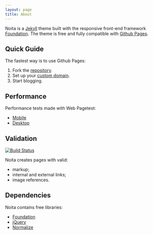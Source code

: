 ```yaml
---
layout: page
title: About
---
```


Noita is a [Jekyll][0] theme built with the responsive front-end framework [Foundation][1]. The theme is free and fully compatible with [Github Pages][2].

## Quick Guide

The fastest way is to use Github Pages:

1. Fork the [repository][3].
1. Set up your [custom domain][4].
1. Start blogging.

## Performance

Performance tests made with Web Pagetest:

* [Mobile][5]
* [Desktop][6]

## Validation

[![Build Status][7]][8]

Noita creates pages with valid:

* markup;
* internal and external links;
* image references.

## Dependencies

Noita contains free libraries:

* [Foundation][1]
* [jQuery][9]
* [Normalize][10]

[0]: http://jekyllrb.com/
[1]: http://foundation.zurb.com/
[2]: https://pages.github.com/
[3]: https://github.com/penibelst/jekyll-noita
[4]: https://help.github.com/articles/setting-up-a-custom-domain-with-github-pages
[5]: http://www.webpagetest.org/result/140623_6V_637/
[6]: http://www.webpagetest.org/result/140623_MF_61Y/
[7]: https://travis-ci.org/penibelst/jekyll-noita.svg?branch=gh-pages
[8]: https://travis-ci.org/penibelst/jekyll-noita
[9]: http://jquery.com/
[10]: http://necolas.github.io/normalize.css/
